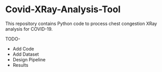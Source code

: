 # Covid-XRay-Analysis-Tool
This repository contains Python code to process chest congestion XRay analysis for COVID-19.

TODO- 
- Add Code
- Add Dataset
- Design Pipeline
- Results
